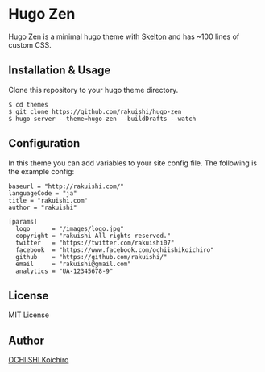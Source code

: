 # Hugo Zen

Hugo Zen is a minimal hugo theme with [Skelton](https://github.com/dhg/Skeleton/) and has ~100 lines of custom CSS.

## Installation & Usage

Clone this repository to your hugo theme directory.

	$ cd themes
	$ git clone https://github.com/rakuishi/hugo-zen
	$ hugo server --theme=hugo-zen --buildDrafts --watch

## Configuration

In this theme you can add variables to your site config file. The following is the example config:

	baseurl = "http://rakuishi.com/"
	languageCode = "ja"
	title = "rakuishi.com"
	author = "rakuishi"

	[params]
	  logo      = "/images/logo.jpg"
	  copyright = "rakuishi All rights reserved."
	  twitter   = "https://twitter.com/rakuishi07"
	  facebook  = "https://www.facebook.com/ochiishikoichiro"
	  github    = "https://github.com/rakuishi/"
	  email     = "rakuishi@gmail.com"
	  analytics = "UA-12345678-9"

## License

MIT License

## Author

[OCHIISHI Koichiro](https://github.com/rakuishi)
